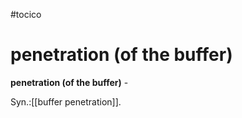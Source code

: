 #tocico

# penetration (of the buffer)

<b>penetration (of the buffer)</b> -   


Syn.:[[buffer penetration]].
 


